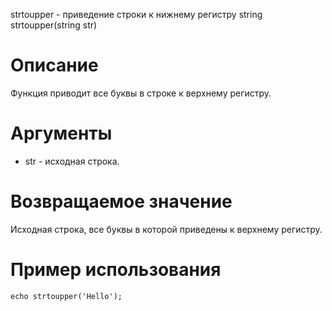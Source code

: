 strtoupper - приведение строки к нижнему регистру
    string strtoupper(string str)

Описание
========

Функция приводит все буквы в строке к верхнему регистру.

Аргументы
=========

* str - исходная строка.

Возвращаемое значение
=====================

Исходная строка, все буквы в которой приведены к верхнему регистру.

Пример использования
====================

    echo strtoupper('Hello');

